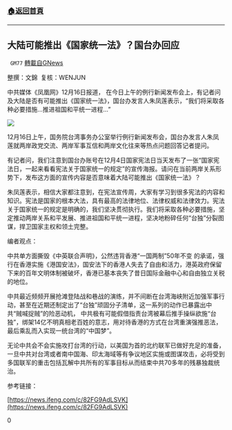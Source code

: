 ###  [:house:返回首頁](https://github.com/ourhimalayas/txt)
---

## 大陆可能推出《国家统一法》？国台办回应
` GM77` [轉載自GNews](https://gnews.org/zh-hans/658072/)

整撰：文錦  复核：WENJUN

中共媒体《凤凰网》12月16日报道， 在今日上午的例行新闻发布会上，有记者问及大陆是否有可能推出《国家统一法》，国台办发言人朱凤莲表示，“我们将采取各种必要措施…推进祖国和平统一进程…”

![]()![](https://gnews-media-offload.s3.amazonaws.com/wp-content/uploads/2020/12/16221757/%E5%9B%BE%E7%89%87-1-27.png)

12月16日上午，国务院台湾事务办公室举行例行新闻发布会，国台办发言人朱凤莲就两岸政党交流、两岸军事互信和两岸文化往来等热点问题回答记者提问。

有记者问，我们注意到国台办账号在12月4日国家宪法日当天发布了一张“国家宪法日，一起来看看宪法关于国家统一的规定”的宣传海报。请问在当前两岸关系形势下，发布这方面的宣传内容是否意味着大陆可能推出《国家统一法》？

朱凤莲表示，相信大家都注意到，在宪法宣传周，大家有学习到很多宪法的内容和知识。宪法是国家的根本大法，具有最高的法律地位、法律权威和法律效力。宪法关于国家统一的规定是明确的，我们坚决贯彻执行。我们将采取各种必要措施，坚定推动两岸关系和平发展、推进祖国和平统一进程，坚决地粉碎任何“台独”分裂图谋，捍卫国家主权和领土完整。

编者观点：

中共单方面撕毁《中英联合声明》，公然违背香港“一国两制”50年不变 的承诺，强行在香港实施《港国安法》，国安法下的香港人失去了自由和活力，港英政府保留下来的百年文明体制被破坏，香港已基本丧失了昔日国际金融中心和自由独立关税的地位。

中共最近频频开展抢滩登陆战和巷战的演练，并不间断在台湾海峡附近加强军事行动，甚至在近期还制定出了“台独”顽固分子清单，这一系列的动作已暴露出中共“贼喊捉贼”的险恶动机， 中共极有可能假借指责台湾被幕后推手操纵欲施“台独”，绑架14亿不明真相老百姓的意志，用对待香港的方式在台湾重演强推恶法，最后乘乱而入实现一统台湾的“中国梦”。

无论中共会不会实施攻打台湾的行动，以美国为首的北约联军已做好充足的准备，一旦中共对台湾或者南中国海、印太海域等有争议地区实施或图谋攻击，必将受到多国联军的重击包括瓦解中共所有的军事目标从而结束中共70多年的残暴独裁统治。

参考链接：

[https://news.ifeng.com/c/82FG9AdLSVK](https://news.ifeng.com/c/82FG9AdLSVK)

0

